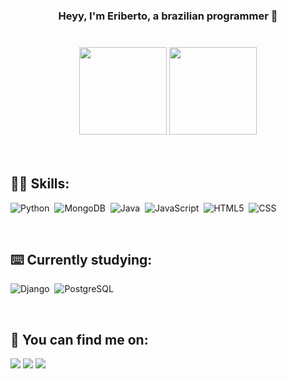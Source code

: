 <div align="center">
    <h3> Heyy, I'm Eriberto, a brazilian programmer 👋 <h3/>
</div>

<br/>

<div align="center">
    <a href="https://github.com/eribert0"></a>
    <img height="140em" src="https://github-readme-stats-sigma-five.vercel.app/api?username=eribert0&show_icons=true&theme=algolia"/>
    <img height="140em" src="https://github-readme-stats.vercel.app/api/top-langs/?username=eribert0&layout=compact&theme=algolia"/>
</div>

<br/>
<br/>

## **👨‍💻 Skills:**
![Python](https://img.shields.io/badge/Python-FFD43B?style=for-the-badge&logo=python&logoColor=blue)&nbsp;
![MongoDB](https://img.shields.io/badge/MongoDB-%234ea94b.svg?style=for-the-badge&logo=mongodb&logoColor=white)&nbsp;
![Java](https://img.shields.io/badge/java-%23ED8B00.svg?style=for-the-badge&logo=openjdk&logoColor=white)&nbsp;
![JavaScript](https://img.shields.io/badge/-JavaScript-0D1117?style=for-the-badge&logo=javascript&labelColor=0D1117)&nbsp;
![HTML5](https://img.shields.io/badge/html5-%23E34F26.svg?style=for-the-badge&logo=html5&logoColor=white)&nbsp;
![CSS](https://img.shields.io/badge/-CSS-0D1117?style=for-the-badge&logo=CSS3&logoColor=1572B6&labelColor=0D1117)&nbsp;


<br/>

## **⌨️ Currently studying:**
![Django](https://img.shields.io/badge/django-%23092E20.svg?style=for-the-badge&logo=django&logoColor=white)&nbsp;
![PostgreSQL](https://img.shields.io/badge/PostgreSQL-000?style=for-the-badge&logo=postgresql)




<br/>

## **🌠 You can find me on:**
  <a href="https://www.linkedin.com/in/eribert0-junior/" target="_blank"><img src="https://img.shields.io/badge/linkedin-000?style=for-the-badge&logo=linkedin&logoColor=86bad0"></a>
  <a href="https://www.youtube.com/channel/UCIlhurFJhZZS7G_O8KKtnaA" target="_blank"><img src="https://img.shields.io/badge/YouTube-000?style=for-the-badge&logo=youtube&logoColor=red" target="_blank"></a>
  <a href="https://www.instagram.com/eriberto_junnior/" target="_blank"><img src="https://img.shields.io/badge/-Instagram-%23E4405F?style=for-the-badge&logo=instagram&logoColor=white" target="_blank"></a>
  

